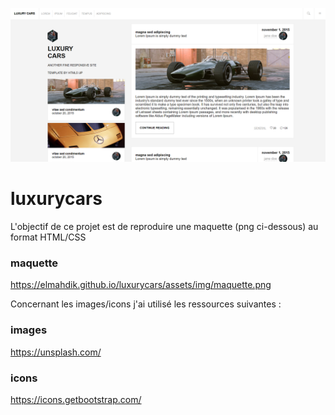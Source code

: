 <p align="center">
    <img src="./assets/img/screenshot.png" />
</p>

# luxurycars
L'objectif de ce projet est de reproduire une maquette (png ci-dessous) au format HTML/CSS

### maquette 
https://elmahdik.github.io/luxurycars/assets/img/maquette.png



Concernant les images/icons j'ai utilisé les ressources suivantes : 

### images
https://unsplash.com/

### icons
https://icons.getbootstrap.com/